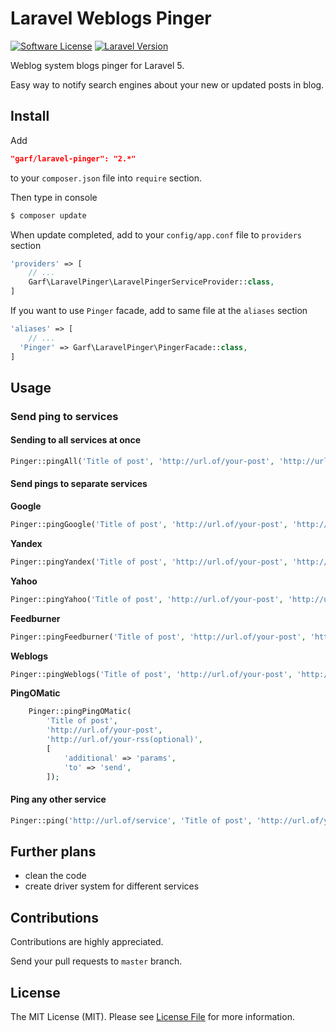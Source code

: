 # Laravel Weblogs Pinger

[![Software License](https://img.shields.io/badge/license-MIT-brightgreen.svg?style=flat-square)](LICENSE.md)
[![Laravel Version](https://img.shields.io/badge/laravel-5-orange.svg?style=flat-square)](http://laravel.com)

Weblog system blogs pinger for Laravel 5.

Easy way to notify search engines about your new or updated posts in blog.

## Install

Add

``` JSON
"garf/laravel-pinger": "2.*"
```

to your `composer.json` file into `require` section.

Then type in console

``` BASH
$ composer update
```

When update completed, add to your `config/app.conf` file to `providers` section

``` PHP
'providers' => [
    // ...
    Garf\LaravelPinger\LaravelPingerServiceProvider::class,
]
```

If you want to use `Pinger` facade, add to same file at the `aliases` section

``` PHP
'aliases' => [
    // ...
  'Pinger' => Garf\LaravelPinger\PingerFacade::class,
]
```

## Usage

### Send ping to services

#### Sending to all services at once

``` php
Pinger::pingAll('Title of post', 'http://url.of/your-post', 'http://url.of/your-rss(optional)');
```

#### Send pings to separate services

**Google**

``` php
Pinger::pingGoogle('Title of post', 'http://url.of/your-post', 'http://url.of/your-rss(optional)');
```

**Yandex**

``` php
Pinger::pingYandex('Title of post', 'http://url.of/your-post', 'http://url.of/your-rss(optional)');
```

**Yahoo**

``` php
Pinger::pingYahoo('Title of post', 'http://url.of/your-post', 'http://url.of/your-rss(optional)');
```

**Feedburner**

``` php
Pinger::pingFeedburner('Title of post', 'http://url.of/your-post', 'http://url.of/your-rss(optional)');
```

**Weblogs**

``` php
Pinger::pingWeblogs('Title of post', 'http://url.of/your-post', 'http://url.of/your-rss(optional)');
```

**PingOMatic**

``` php
    Pinger::pingPingOMatic(
        'Title of post', 
        'http://url.of/your-post', 
        'http://url.of/your-rss(optional)', 
        [
            'additional' => 'params',
            'to' => 'send',
        ]);
```

#### Ping any other service

``` php
Pinger::ping('http://url.of/service', 'Title of post', 'http://url.of/your-post', 'http://url.of/your-rss(optional)');
```

## Further plans

- clean the code 
- create driver system for different services

## Contributions

Contributions are highly appreciated.

Send your pull requests to `master` branch.


## License

The MIT License (MIT). Please see [License File](https://github.com/garf/laravel-pinger/blob/master/LICENSE) for more information.

